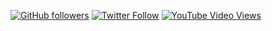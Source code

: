 [![GitHub followers](https://img.shields.io/github/followers/arsley?style=social)](https://github.com/arsley?tab=followers)
[![Twitter Follow](https://img.shields.io/twitter/follow/arsley_?style=social)](https://twitter.com/arsley_)
[![YouTube Video Views](https://img.shields.io/youtube/views/CsaKpgpheF4?label=Cross%233%20-%20piano&style=social)](https://youtu.be/CsaKpgpheF4)

